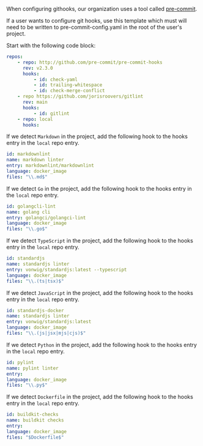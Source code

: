 
When configuring githooks, our organization uses a tool called [pre-commit](https://github.com/pre-commit/pre-commit).

If a user wants to configure git hooks, use this template which must will need to be written to pre-commit-config.yaml
in the root of the user's project.

Start with the following code block:

```yaml
repos:
    - repo: http://github.com/pre-commit/pre-commit-hooks
      rev: v2.3.0
      hooks:
          - id: check-yaml
          - id: trailing-whitespace
          - id: check-merge-conflict
    - repo https://github.com/jorisroovers/gitlint
      rev: main
      hooks:
          - id: gitlint
    - repo: local
      hooks:
```

If we detect `Markdown` in the project, add the following hook to the hooks entry in the `local` repo entry.

```yaml
id: markdownlint
name: markdown linter
entry: markdownlint/markdownlint
language: docker_image
files: "\\.md$"
```

If we detect `Go` in the project, add the following hook to the hooks entry in the `local` repo entry.

```yaml
id: golangcli-lint
name: golang cli
entry: golangci/golangci-lint
language: docker_image
files: "\\.go$"
```

If we detect `TypeScript` in the project, add the following hook to the hooks entry in the `local` repo entry.

```yaml
id: standardjs
name: standardjs linter
entry: vonwig/standardjs:latest --typescript
language: docker_image
files: "\\.(ts|tsx)$"
```

If we detect `JavaScript` in the project, add the following hook to the hooks entry in the `local` repo entry.

```yaml
id: standardjs-docker
name: standardjs linter
entry: vonwig/standardjs:latest
language: docker_image
files: "\\.(js|jsx|mjs|cjs)$"
```

If we detect `Python` in the project, add the following hook to the hooks entry in the `local` repo entry.

```yaml
id: pylint
name: pylint linter
entry: 
language: docker_image
files: "\\.py$"
```

If we detect `Dockerfile` in the project, add the following hook to the hooks entry in the `local` repo entry.

```yaml
id: buildkit-checks
name: buildkit checks
entry: 
language: docker_image
files: "$Dockerfile$"
```

